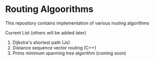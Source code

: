 # Routing Algoorithms

This repository contains implementation of various routing algorithms

Current List (others will be added later)
1. Dijkstra's shortest path (Js)
2. Distance sequence vector routing (C++)
3. Prims minimum spanning tree algorithm (coming soon)

